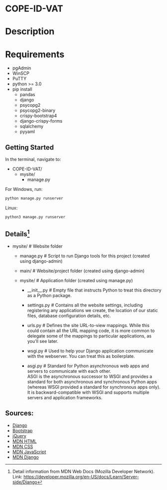 # COPE-ID-VAT

# Description

# Requirements
* pgAdmin
* WinSCP
* PuTTY  
* python >= 3.0
* pip install
   * pandas
   * django
   * psycopg2
   * psycopg2-binary
   * crispy-bootstrap4
   * django-crispy-forms
   * sqlalchemy
   * pyyaml

## Getting Started
In the terminal, navigate to:
- COPE-ID-VAT/  
  - mysite/
    - manage.py

For Windows, run:
```bash
python manage.py runserver
```
Linux:
```bash
python3 manage.py runserver
```


## Details[^note]

- mysite/ # Website folder  

   - manage.py     # Script to run Django tools for this project (created using django-admin)  

   - main/        # Website/project folder (created using django-admin)  

   - mysite/    # Application folder (created using manage.py)  

     - \_\_init\_\_.py  # Empty file that instructs Python to treat this directory as a Python package.  

     - settings.py  # Contains all the website settings, including registering any applications we create,
                     the location of our static files, database configuration details, etc.  

     - urls.py      # Defines the site URL-to-view mappings. While this could contain all the URL mapping code,
                     it is more common to delegate some of the mappings to particular applications, as you'll see later.  

     - wsgi.py      # Used to help your Django application communicate with the webserver. You can treat this as boilerplate.  

     - asgi.py      # Standard for Python asynchronous web apps and servers to communicate with each other.  
                     ASGI is the asynchronous successor to WSGI and provides a standard for both asynchronous and synchronous
                     Python apps (whereas WSGI provided a standard for synchronous apps only). It is backward-compatible with 
                     WSGI and supports multiple servers and application frameworks.  
                     
                     
## Sources:
- [Django](https://www.djangoproject.com/)
- [Bootstrap](https://getbootstrap.com/)
- [jQuery](https://jquery.com/)
- [MDN HTML](https://developer.mozilla.org/en-US/docs/Web/HTML)
- [MDN CSS](https://developer.mozilla.org/en-US/docs/Web/CSS)
- [MDN JavaScript](https://developer.mozilla.org/en-US/docs/Web/JavaScript)
- [MDN Django](https://developer.mozilla.org/en-US/docs/Learn/Server-side/Django)
                     
                     
[^note]:
    Detail information from MDN Web Docs (Mozilla Developer Network).    
    Link: https://developer.mozilla.org/en-US/docs/Learn/Server-side/Django
